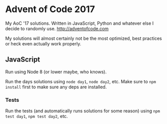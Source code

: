 # Advent of Code 2017

My AoC '17 solutions. Written in JavaScript, Python and whatever
else I decide to randomly use. http://adventofcode.com

My solutions will almost certainly not be the most optimized, best practices or
heck even actually work properly.

## JavaScript

Run using Node 8 (or lower maybe, who knows).

Run the days solutions using `node day1`, `node day2`, etc. Make sure to `npm install` first to make sure any deps are installed.

### Tests

Run the tests (and automatically runs solutions for some reason) using `npm test
day1`, `npm test day2`, etc.

